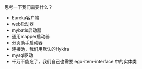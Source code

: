 思考一下我们需要什么？
* Eureka客户端
* web启动器
* mybatis启动器
* 通用mapper启动器
* 分页助手启动器
* 连接池，我们用默认的Hykira
* mysql驱动
* 千万不能忘了，我们自己也需要 ego-item-interface 中的实体类